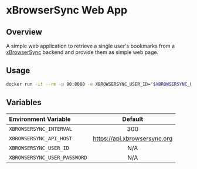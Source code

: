 # xBrowserSync Web App

## Overview

A simple web application to retrieve a single user's bookmarks from a [xBrowserSync](https://github.com/xbrowsersync/app) backend and provide them as simple web page.

## Usage

```bash
docker run -it --rm -p 80:8080 -e XBROWSERSYNC_USER_ID="$XBROWSERSYNC_USER_ID" -e XBROWSERSYNC_USER_PASSWORD="$XBROWSERSYNC_USER_PASSWORD"  sharkusmanch/xbrowsersync-webapp
```

## Variables

| Environment Variable      | Default 
| :------------- | :----------: | 
| `XBROWSERSYNC_INTERVAL` | 300   | 
| `XBROWSERSYNC_API_HOST`   | https://api.xbrowsersync.org | 
| `XBROWSERSYNC_USER_ID`   | N/A | 
| `XBROWSERSYNC_USER_PASSWORD`   | N/A | 